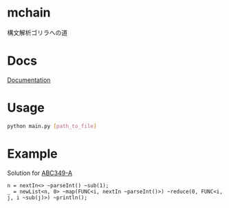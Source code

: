 # mchain
構文解析ゴリラへの道
# Docs
[Documentation](docs.md)
# Usage
```sh
python main.py [path_to_file]
```
# Example
Solution for [ABC349-A](https://atcoder.jp/contests/abc349/tasks/abc349_a)
```:example.mc
n = nextIn<> ~parseInt() ~sub(1);
_ = newList<n, 0> ~map(FUNC<i, nextIn ~parseInt()>) ~reduce(0, FUNC<i, j, i ~sub(j)>) ~println();
```